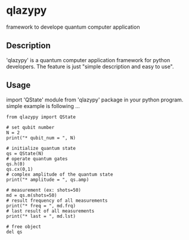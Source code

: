 qlazypy
=======

framework to develope quantum computer application

## Description

'qlazypy' is a quantum computer application framework for python
developers.  The feature is just "simple description and easy to use".

## Usage

import 'QState' module from 'qlazypy' package in your python program.
simple example is following ...

    from qlazypy import QState
    
    # set qubit number
    N = 2
    print("* qubit_num = ", N)

    # initialize quantum state
    qs = QState(N)
	# operate quantum gates
    qs.h(0)
    qs.cx(0,1)
	# complex amplitude of the quantum state
    print("* amplitude = ", qs.amp)

    # measurement (ex: shots=50)
    md = qs.m(shots=50)
	# result frequency of all measurements
    print("* freq = ", md.frq)
	# last result of all measurements
    print("* last = ", md.lst)

    # free object
    del qs
